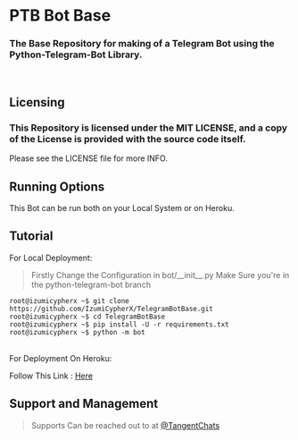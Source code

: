 # PTB Bot Base

### The Base Repository for making of a Telegram Bot using the Python-Telegram-Bot Library.
<br>

## Licensing 
### This Repository is licensed under the MIT LICENSE, and a copy of the License is provided with the source code itself.
Please see the LICENSE file for more INFO.

## Running Options
This Bot can be run both on your Local System or on Heroku.

## Tutorial
For Local Deployment:

> Firstly Change the Configuration in bot/\_\_init\_\_.py
> Make Sure you're in the python-telegram-bot branch
```console
root@izumicypherx ~$ git clone https://github.com/IzumiCypherX/TelegramBotBase.git
root@izumicypherx ~$ cd TelegramBotBase
root@izumicypherx ~$ pip install -U -r requirements.txt
root@izumicypherx ~$ python -m bot
```
<br>
For Deployment On Heroku:

Follow This Link : [Here](https://heroku.com/deploy?template=https://github.com/IzumiCypherX/TelegramBotBase/tree/python-telegram-bot)

## Support and Management
> Supports Can be reached out to at [@TangentChats](https://telegram.dog/TangentChats)

